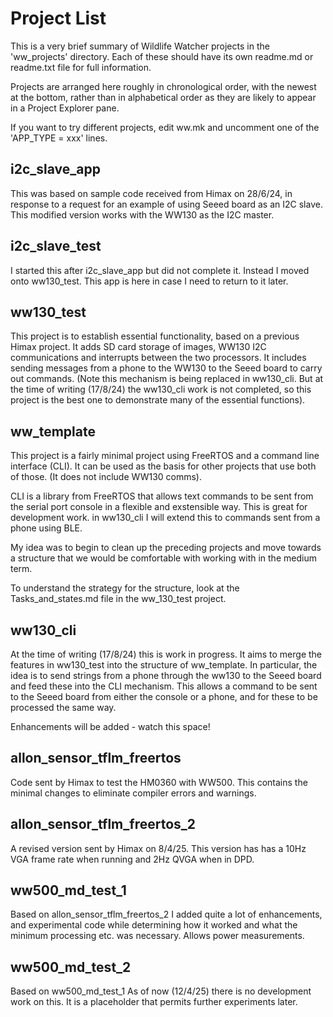 # Project List

This is a very brief summary of Wildlife Watcher projects in the 'ww_projects' directory.
Each of these should have its own readme.md or readme.txt file for full information.

Projects are arranged here roughly in chronological order, with the newest at the bottom, rather 
than in alphabetical order as they are likely to appear in a Project Explorer pane.

If you want to try different projects, edit ww.mk and uncomment one of the 'APP_TYPE = xxx' lines.

i2c_slave_app
---------------
This was based on sample code received from Himax on 28/6/24, in response to a request for an example
of using Seeed board as an I2C slave. This modified version works with the WW130 as the I2C master.

i2c_slave_test
----------------
I started this after i2c_slave_app but did not complete it. Instead I moved onto ww130_test.
This app is here in case I need to return to it later.

ww130_test
------------
This project is to establish essential functionality, based on a previous Himax project.
It adds SD card storage of images, WW130 I2C communications and interrupts between the two processors.
It includes sending messages from a phone to the WW130 to the Seeed board to carry out commands.
(Note this mechanism is being replaced in ww130_cli. But at the time of writing (17/8/24) the ww130_cli
work is not completed, so this project is the best one to demonstrate many of the essential functions).

ww_template
--------------
This project is a fairly minimal project using FreeRTOS and a command line interface (CLI). 
It can be used as the basis for other projects that use both of those. (It does not include WW130 comms).

CLI is a library from FreeRTOS that allows text commands to be sent from the serial port console in a 
flexible and exstensible way. This is great for development work. in ww130_cli I will extend this to
commands sent from a phone using BLE.

My idea was to begin to clean up the preceding projects and move towards a structure that we would be comfortable with
working with in the medium term.

To understand the strategy for the structure, look at the Tasks_and_states.md file in the ww_130_test project.

ww130_cli
-------------
At the time of writing (17/8/24) this is work in progress. It aims to merge the features in ww130_test 
into the structure of ww_template. In particular, the idea is to send strings from a phone through the ww130
to the Seeed board and feed these into the CLI mechanism. This allows a command to be sent to the Seeed board
from either the console or a phone, and for these to be processed the same way.

Enhancements will be added - watch this space!

allon_sensor_tflm_freertos
---------------------------
Code sent by Himax to test the HM0360 with WW500.
This contains the minimal changes to eliminate compiler errors and warnings.

allon_sensor_tflm_freertos_2
---------------------------
A revised version sent by Himax on 8/4/25. This version has has a 10Hz VGA frame rate when running and 2Hz QVGA when in DPD.

ww500_md_test_1
---------------
Based on allon_sensor_tflm_freertos_2
I added quite a lot of enhancements, and experimental code while determining how it worked and
what the minimum processing etc. was necessary. Allows power measurements.

ww500_md_test_2
---------------
Based on ww500_md_test_1
As of now (12/4/25) there is no development work on this. It is a placeholder that permits further experiments later.






